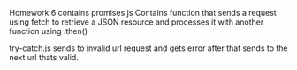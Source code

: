 Homework 6 contains 
promises.js
Contains function that sends a request using fetch to retrieve a JSON resource and processes it with another function 
using .then()

try-catch.js sends to invalid url request and gets error after that sends to the next url thats valid.